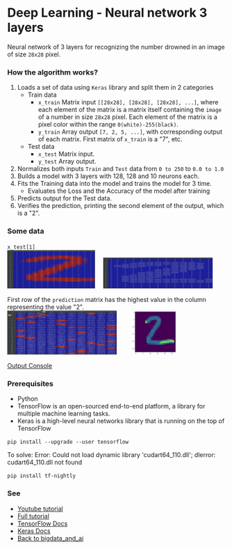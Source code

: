 # Deep Learning - Neural network 3 layers

Neural network of 3 layers for recognizing the number drowned in an image of size `28x28` pixel. 

### How the algorithm works?
1. Loads a set of data using `Keras` library and split them in 2 categories
    - Train data
        - `x_train` Matrix input `[[28x28], [28x28], [28x28], ...]`, 
        where each element of the matrix is a matrix itself containing the `image` of a number in size `28x28` pixel.
        Each element of the matrix is a pixel color within the range `0(white)-255(black)`.
        - `y_train` Array output `[7, 2, 5, ...]`, 
        with corresponding output of each matrix.  First matrix of `x_train` is a "7", etc.
    - Test data
        - `x_test` Matrix input.
        - `y_test` Array output.
2. Normalizes both inputs `Train` and `Test` data from `0 to 250` to `0.0 to 1.0`
3. Builds a model with 3 layers with 128, 128 and 10 neurons each.
4. Fits the Training data into the model and trains the model for 3 time.
    - Evaluates the Loss and the Accuracy of the model after training
6. Predicts output for the Test data. 
7. Verifies the prediction, printing the second element of the output, which is a "2". 

### Some data
`x_test[1]` <br/>
<img src="./doc/1.x_test[1]_number2.jpg" width="40%" height="auto">&nbsp;&nbsp;&nbsp;&nbsp;
<img src="./doc/2.x_test[1]_number2_normalized.jpg" width="50%" height="auto">  <br/>

First row of the `prediction` matrix has the highest value in the column representing the value "2".<br/>
<img src="./doc/3.predicted[1]_number2.jpg" width="50%" height="auto">&nbsp;&nbsp;&nbsp;&nbsp;&nbsp;&nbsp;&nbsp;&nbsp;
<img src="./doc/0.number2.jpg" width="20%" height="auto"> 

[Output Console](./doc/console.txt)

### Prerequisites
- Python
- TensorFlow is an open-sourced end-to-end platform, a library for multiple machine learning tasks.
- Keras is a high-level neural networks library that is running on the top of TensorFlow

```
pip install --upgrade --user tensorflow
```

To solve: Error: Could not load dynamic library 'cudart64_110.dll'; dlerror: cudart64_110.dll not found
```
pip install tf-nightly
```

### See 
- [Youtube tutorial](https://www.youtube.com/watch?v=wQ8BIBpya2k)
- [Full tutorial](https://pythonprogramming.net/introduction-deep-learning-python-tensorflow-keras/)
- [TensorFlow Docs](https://www.tensorflow.org/api_docs/python/tf/all_symbols)
- [Keras Docs](https://keras.io/api/layers/)
- [Back to bigdata_and_ai](https://github.com/ermalaliraj/bigdata_and_ai)